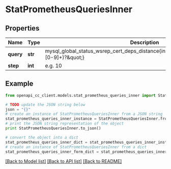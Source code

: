 # StatPrometheusQueriesInner


## Properties
Name | Type | Description | Notes
------------ | ------------- | ------------- | -------------
**query** | **str** | mysql_global_status_wsrep_cert_deps_distance{instance&#x3D;~\&quot;10.117.12.165(:[0-9]+)?\&quot;} | [optional] 
**step** | **int** | e.g. 10 | [optional] 

## Example

```python
from openapi_cc_client.models.stat_prometheus_queries_inner import StatPrometheusQueriesInner

# TODO update the JSON string below
json = "{}"
# create an instance of StatPrometheusQueriesInner from a JSON string
stat_prometheus_queries_inner_instance = StatPrometheusQueriesInner.from_json(json)
# print the JSON string representation of the object
print StatPrometheusQueriesInner.to_json()

# convert the object into a dict
stat_prometheus_queries_inner_dict = stat_prometheus_queries_inner_instance.to_dict()
# create an instance of StatPrometheusQueriesInner from a dict
stat_prometheus_queries_inner_form_dict = stat_prometheus_queries_inner.from_dict(stat_prometheus_queries_inner_dict)
```
[[Back to Model list]](../README.md#documentation-for-models) [[Back to API list]](../README.md#documentation-for-api-endpoints) [[Back to README]](../README.md)


